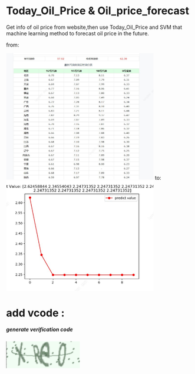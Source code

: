 # Today_Oil_Price & Oil_price_forecast
Get info of oil price from website,then use Today_Oil_Price and SVM that machine learning method to forecast oil price in the 
future.

from:

<img src="./img/websitecase.jpg" width="400">
to:

<img src="./img/showforecast.jpg" width="400">


# add vcode :
   
##### generate verification code
<img src="./img/showvcode.png" width="200">
